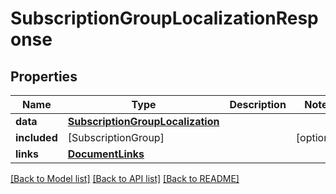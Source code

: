 # SubscriptionGroupLocalizationResponse

## Properties
Name | Type | Description | Notes
------------ | ------------- | ------------- | -------------
**data** | [**SubscriptionGroupLocalization**](SubscriptionGroupLocalization.md) |  | 
**included** | [SubscriptionGroup] |  | [optional] 
**links** | [**DocumentLinks**](DocumentLinks.md) |  | 

[[Back to Model list]](../README.md#documentation-for-models) [[Back to API list]](../README.md#documentation-for-api-endpoints) [[Back to README]](../README.md)


